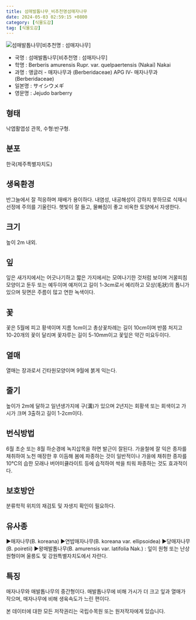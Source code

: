 ```yaml
---
title: 섬매발톱나무_비추천명섬매자나무
date: 2024-05-03 02:59:15 +0800
category: [식물도감]
tag: [식물도감]
---
```




![섬매발톱나무[비추천명 : 섬매자나무]](/fileUpload/plants/basic/Berberidaceae/Berberis/6796/6796_1_th2.JPG)
- 국명 : 섬매발톱나무[비추천명 : 섬매자나무]
- 학명 : Berberis amurensis Rupr. var. quelpaertensis (Nakai) Nakai
- 과명 : 앵글러 - 매자나무과 (Berberidaceae) APG Ⅳ- 매자나무과 (Berberidaceae)
- 일본명 : サイシウメギ
- 영문명 : Jejudo barberry


## 형태
낙엽활엽성 관목, 수형:반구형.
## 분포
한국(제주특별자치도) 
## 생육환경
반그늘에서 잘 적응하며 재배가 용이하다. 내염성, 내공해성이 강하지 못하므로 식재시 선정에 주의를 기울린다. 햇빛이 잘 들고, 물빠짐이 좋고 비옥한 토양에서 자생한다.
## 크기
높이 2m 내외.
## 잎
잎은 새가지에서는 어긋나기하고 짧은 가지에서는 모여나기한 것처럼 보이며 거꿀피침모양이고 둔두 또는 예두이며 예저이고 길이 1-3cm로서 예리하고 모상(毛狀)의 톱니가 있으며 뒷면은 주름이 많고 연한 녹색이다.
## 꽃
꽃은 5월에 피고 황색이며 지름 1cm이고 총상꽃차례는 길이 10cm이며 반쯤 처지고 10-20개의 꽃이 달리며 꽃자루는 길이 5-10mm이고 꽃잎은 약간 미요두이다.
## 열매
열매는 장과로서 긴타원모양이며 9월에 붉게 익는다.
## 줄기
높이가 2m에 달하고 일년생가지에 구(溝)가 있으며 2년지는 회황색 또는 회색이고 가시가 크며 3출하고 길이 1-2cm이다.
## 번식방법
6월 초순 또는 8월 하순경에 녹지삽목을 하면 발근이 잘된다. 가을철에 잘 익은 종자를 채취하여 노천 매장한 후 이듬해 봄에 파종하는 것이 일반적이나 가을에 채취한 종자를 10℃의 습한 모래나 버어미큘라이트 등에 습적하여 싹을 틔워 파종하는 것도 효과적이다.
## 보호방안
분류학적 위치의 재검토 및 자생지 확인이 필요하다.
## 유사종
▶매자나무(B. koreana)▶연밥매자나무(B. koreana var. ellipsoidea)▶당매자나무(B. poiretii)▶왕매발톱나무(B. amurensis var. latifolia Nak.) : 잎이 원형 또는 난상 원형이며 울릉도 및 강원특별자치도에서 자란다.
## 특징
매자나무와 매발톱나무의 중간형이다. 매발톱나무에 비해 가시가 더 크고 잎과 열매가 작으며, 매자나무에 비해 생육속도가 느린 편이다.






본 데이터에 대한 모든 저작권리는 국립수목원 또는 원저작자에게 있습니다.
